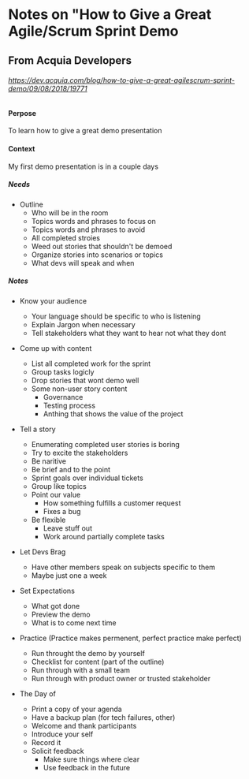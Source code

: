 # Notes on "How to Give a Great Agile/Scrum Sprint Demo
## From Acquia Developers
###### https://dev.acquia.com/blog/how-to-give-a-great-agilescrum-sprint-demo/09/08/2018/19771

#### Perpose
To learn how to give a great demo presentation

#### Context
My first demo presentation is in a couple days


##### Needs 
* Outline
	* Who will be in the room
	* Topics words and phrases to focus on
	* Topics words and phrases to avoid
	* All completed stroies
	* Weed out stories that shouldn't be demoed
	* Organize stories into scenarios or topics
	* What devs will speak and when
	

##### Notes

* Know your audience
	* Your language should be specific to who is listening
	* Explain Jargon when necessary
	* Tell stakeholders what they want to hear not what they dont

* Come up with content
	* List all completed work for the sprint
	* Group tasks logicly
	* Drop stories that wont demo well
	* Some non-user story content
		* Governance
		* Testing process
		* Anthing that shows the value of the project

* Tell a story
	* Enumerating completed user stories is boring
	* Try to excite the stakeholders
	* Be naritive
	* Be brief and to the point
	* Sprint goals over individual tickets
	* Group like topics
	* Point our value
		* How something fulfills a customer request
		* Fixes a bug
	* Be flexible 
		* Leave stuff out
		* Work around partially complete tasks

* Let Devs Brag
	* Have other members speak on subjects specific to them
	* Maybe just one a week

* Set Expectations 
	* What got done
	* Preview the demo
	* What is to come next time


* Practice (Practice makes permenent, perfect practice make perfect)
	* Run throught the demo by yourself
	* Checklist for content (part of the outline)
	* Run through with a small team
	* Run through with product owner or trusted stakeholder

* The Day of
	* Print a copy of your agenda
	* Have a backup plan (for tech failures, other)
	* Welcome and thank participants
	* Introduce your self
	* Record it
	* Solicit feedback 
		* Make sure things where clear
		* Use feedback in the future

